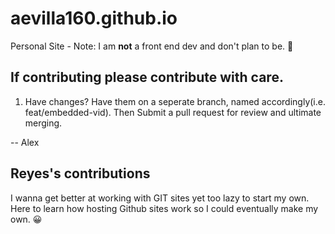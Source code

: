 # aevilla160.github.io
Personal Site -
Note: I am **not** a front end dev and don't plan to be. 🙂

## If contributing please contribute with care. 
1. Have changes? Have them on a seperate branch, named accordingly(i.e. feat/embedded-vid). Then Submit a pull request for review and ultimate merging.

-- Alex 

## Reyes's contributions
I wanna get better at working with GIT sites yet too lazy to start my own.
Here to learn how hosting Github sites work so I could eventually make my own.
😀
